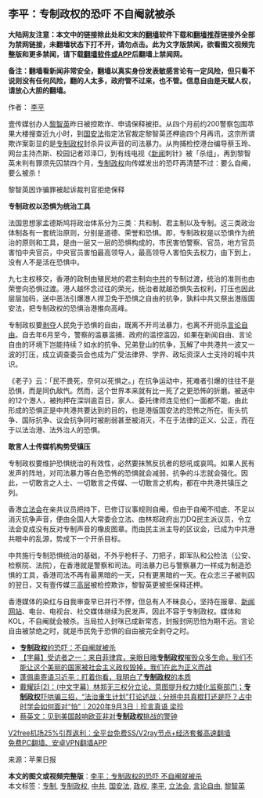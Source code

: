  <h2>李平：专制政权的恐吓 不自阉就被杀</h2> <p class="notice"><b>大陆网友注意：本文中的链接除此处和文末的<a href="https://github.com/bannedbook/fanqiang" >翻墙</a>软件下载和<a href="https://github.com/killgcd/justmysocks/blob/master/README.md">翻墙推荐</a>链接外全部为禁网链接，未翻墙状态下打不开，请勿点击。此为文字版禁闻，欲看图文视频完整版和更多禁闻，请下载<a href="https://github.com/bannedbook/fanqiang">翻墙软件或APP</a>后翻墙上禁闻网。</p><p>备注：翻墙看新闻非常安全，翻墙以真实身份发表敏感言论有一定风险，但只看不说则没有任何风险，翻的人太多，政府管不过来，也不管。信息自由是天赋人权，请放心大胆的翻墙。</b></p>  <div class="entry"> <p>作者： <a href="https://www.bannedbook.org/bnews/tag/%e6%9d%8e%e5%b9%b3/" class="st_tag internal_tag" rel="tag" title="标签 李平 下的日志">李平</a></p> <p>壹传媒创办人<a href="https://www.bannedbook.org/bnews/tag/%e9%bb%8e%e6%99%ba%e8%8b%b1/" class="st_tag internal_tag" rel="tag" title="标签 黎智英 下的日志">黎智英</a>昨日被控欺诈、申请保释被拒。从四个月前约200警察包围苹果大楼搜查近九小时，到<a href="https://www.bannedbook.org/bnews/tag/%e5%9b%bd%e5%ae%89%e6%b3%95/" class="st_tag internal_tag" rel="tag" title="标签 国安法 下的日志">国安法</a>指定法官裁定黎智英还柙逾四个月再讯，这宗所谓欺诈案彰显的是<a href="https://www.bannedbook.org/bnews/tag/%E4%B8%93%E5%88%B6%E6%94%BF%E6%9D%83/" class="st_tag internal_tag" rel="tag" title="标签 专制政权 下的日志">专制政权</a>封杀异议声音的司法暴力。从拘捕检控港台编导蔡玉玲、网台主持杰斯、校园记者邓泽□，到有线电视《<span class='wp_keywordlink_affiliate'><a href="https://www.bannedbook.org/" title="新闻">新闻</a></span>刺针》被「杀组」，再到黎智英未判有罪须先囚禁四个月，<a href="https://www.bannedbook.org/bnews/tag/%E4%B8%93%E5%88%B6/" class="st_tag internal_tag" rel="tag" title="标签 专制 下的日志">专制</a><a href="https://www.bannedbook.org/bnews/tag/%e6%94%bf%e6%9d%83/" class="st_tag internal_tag" rel="tag" title="标签 政权 下的日志">政权</a>向传媒发出的恐吓再清楚不过：要么自阉，要么被杀！</p> <p>黎智英因诈骗罪被起诉裁判官拒绝保释</p>  <p><strong>专制政权以恐惧为统治工具</strong></p> <p>法国思想家孟德斯鸠将政治体系分为三类：共和制、君主制以及专制。这三类政治体制各有一套统治原则，分别是道德、荣誉和恐惧。即，专制政权是以恐惧作为统治的原则和工具，是由一层又一层的恐惧构成的，市民害怕警察、官员，地方官员害怕中央官员，中央官员害怕最高领导人，最高领导人害怕失去权力，由下到上，没有人不是活在恐惧中。</p> <p>九七主权移交，香港的政制由殖民地的君主制向<a href="https://www.bannedbook.org/bnews/tag/%e4%b8%ad%e5%85%b1/" class="st_tag internal_tag" rel="tag" title="标签 中共 下的日志">中共</a>的专制过渡，统治的准则也由荣誉向恐惧过渡。港人越怀念过往的荣光，统治者就越恐惧失去权利，打压也因此层层加码，送中恶法引爆港人捍卫免于恐惧之自由的抗争，孰料中共又祭出港版国安法，把专制政权的恐惧治港推向高峰。</p>  <p>专制政权要<span class='wp_keywordlink'><a href="https://www.bannedbook.org/forum2/topic21.html" title="《剥夺》 黄建民 著" target="_blank">剥夺</a></span>人民免于恐惧的自由，既离不开司法暴力，也离不开扼杀<a href="https://www.bannedbook.org/bnews/tag/%e8%a8%80%e8%ae%ba%e8%87%aa%e7%94%b1/" class="st_tag internal_tag" rel="tag" title="标签 言论自由 下的日志">言论自由</a>。自去年6月至今，警察的滥暴滥捕、政府的滥控滥囚，如果在新闻自由、言论自由的环境下岂能持续？如水的抗争、兄弟登山的抗争，瓦解了中共港共一波又一波的打压，成立调查委员会也成为广受法律界、学界、政坛资深人士支持的城中共识。</p> <p>《老子》云：「民不畏死，奈何以死惧之。」在抗争运动中，死难者引爆的往往不是恐惧，而是同仇敌忾。然而，这个世界本来就有比一死了之更恐怖的折磨。被送中的12个港人，被拘押在深圳逾百日，家人、委托律师连见他们一面都不能，由此形成的恐惧正是中共港共要达到的目的，也是港版国安法的恐怖之所在。街头抗争、国际抗争、议会抗争同时被削弱甚至被消灭，不在于法律的正义、公正，而在于以法治港、法外治人的恐惧。</p> <p><strong>敢言人士传媒机构势受镇压</strong></p>  <p>专制政权要维护恐惧统治的有效性，必然要抹煞反抗者的怒吼或哀鸣。如果人民有发声的阵地，对司法暴力等白色恐怖的恐惧就会减弱，抗争的斗志就会强化。因此，一切敢言之人士、一切敢言之传媒、一切敢言之机构，都在中共港共镇压之列。</p> <p>香港<a href="https://www.bannedbook.org/bnews/tag/%e7%ab%8b%e6%b3%95%e4%bc%9a/" class="st_tag internal_tag" rel="tag" title="标签 立法会 下的日志">立法会</a>在亲共议员把持下，已修订议事规则自阉，但由于自阉不彻底、不足以消灭抗争声音，便由全国人大常委会立法、由林郑政府出刀DQ民主派议员，令立法会变成没有反对专制声音的橡皮图章。而由民主派主导的区议会，已成为中共港共眼中的乱源，势成下一个开杀目标。</p> <p>中共施行专制恐惧统治的基础，不外乎枪杆子、刀把子，即军队和公检法（公安、检察院、法院），在香港就是警察和司法。司法暴力已与警察暴力一样成为制造恐惧的工具，香港司法不再有最黑暗的一天，只有更黑暗的一天。在众志三子被判囚的翌日，又有壹传媒三<span class='wp_keywordlink_affiliate'><a href="https://www.bannedbook.org/bnews/ccpdope/" title="中共高层内幕" target="_blank">高层</a></span>被检控欺诈，黎智英更被拒保释还柙。</p>  <p>香港媒体的染红与自我审查早已并行不悖，但总有人不昧良心，坚持在报章、<span class='wp_keywordlink_affiliate'><a href="https://www.bannedbook.org/" title="新闻网站">新闻网站</a></span>、电台、电视台、社交媒体继续为民发声，因此不容于专制政权。媒体和KOL，不自阉就会被杀。当局拉人封咪已成新常态，封报封网恐怕为期不远。言论自由被禁绝之时，就是市民免于恐惧的自由被完全剥夺之时。</p> <ul class='op-related-articles' title='相关阅读'> <li><a href='https://www.bannedbook.org/bnews/ssgc/20201204/1442142.html' target='_blank'><b>专制政权</b>的恐吓：不自阉就被杀</a></li> <li><a href='https://www.bannedbook.org/bnews/bannedvideo/20201122/1435135.html' target='_blank'>【字幕】受访者之一：来自菲律宾，亲眼目睹<b>专制政权</b>摧毁众多生命，我们不能让这个美丽的国家被社会主义政权毁掉，我们在此为正义而战</a></li> <li><a href='https://www.bannedbook.org/bnews/bannedvideo/20201002/1406721.html' target='_blank'>蓬佩奥寄语习近平：盯着你看，我明白了<b>专制政权</b>的本质</a></li> <li><a href='https://www.bannedbook.org/bnews/bannedvideo/20200903/1390472.html' target='_blank'>戴耀廷(2)：(中文字幕）林郑无三权分立论，意图提升权力矮化监察部门；<b>专制政权</b>吓哄骗三招，“法治重生计划”打论述战；分辨中共真棍打还是吓？占中时学会如何面对“怕”｜2020年9月3日｜珍言真语 梁珍</a></li> <li><a href='https://www.bannedbook.org/bnews/taiwannews/20200813/1379370.html' target='_blank'>蔡英文：见到美国敲响欧亚非对<b>专制政权</b>挑战的警钟</a></li> </ul> <p class="texttj"> <a href="https://github.com/bannedbook/fanqiang/wiki/V2ray%E6%9C%BA%E5%9C%BA" target="_blank">V2free机场25%引荐返利：全平台免费SS/V2ray节点+经济套餐高速翻墙</a><br/> <a href="https://github.com/bannedbook/fanqiang/wiki/%E7%A6%81%E9%97%BB%E7%BD%91%E5%AE%89%E5%8D%93%E7%BF%BB%E5%A2%99%E6%96%B0%E9%97%BBAPP" target="_blank">免费PC翻墙、安卓VPN翻墙APP</a></p><p> 来源：苹果日报 </p><a name='sharetosocial'></a>       <div><b>本文的图文或视频完整版</b>：<a href='https://www.bannedbook.org/bnews/comments/20201205/1442497.html'>李平：专制政权的恐吓 不自阉就被杀</a></div>  </div><!--END ENTRY--> <div class="postfooter"> <div>本文标签：<a href="https://www.bannedbook.org/bnews/tag/%E4%B8%93%E5%88%B6/" rel="tag">专制</a>, <a href="https://www.bannedbook.org/bnews/tag/%E4%B8%93%E5%88%B6%E6%94%BF%E6%9D%83/" rel="tag">专制政权</a>, <a href="https://www.bannedbook.org/bnews/tag/%e4%b8%ad%e5%85%b1/" rel="tag">中共</a>, <a href="https://www.bannedbook.org/bnews/tag/%e5%9b%bd%e5%ae%89%e6%b3%95/" rel="tag">国安法</a>, <a href="https://www.bannedbook.org/bnews/tag/%e6%94%bf%e6%9d%83/" rel="tag">政权</a>, <a href="https://www.bannedbook.org/bnews/tag/%e6%9d%8e%e5%b9%b3/" rel="tag">李平</a>, <a href="https://www.bannedbook.org/bnews/tag/%e7%ab%8b%e6%b3%95%e4%bc%9a/" rel="tag">立法会</a>, <a href="https://www.bannedbook.org/bnews/tag/%e8%a8%80%e8%ae%ba%e8%87%aa%e7%94%b1/" rel="tag">言论自由</a>, <a href="https://www.bannedbook.org/bnews/tag/%e9%bb%8e%e6%99%ba%e8%8b%b1/" rel="tag">黎智英</a></div>  </div><!--END POSTFOOTER--> 